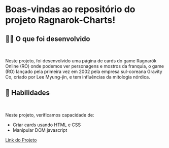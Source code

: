 # Boas-vindas ao repositório do projeto Ragnarok-Charts!

<h2><strong>👨‍💻 O que foi desenvolvido</strong></h2><br />

Neste projeto, foi desenvolvido uma página de cards do game Ragnarök Online (RO) onde podemos ver personagens e mostros da franquia, o game (RO) lançado pela primeira vez em 2002 pela empresa sul-coreana Gravity Co, criado por Lee Myung-jin, e tem influências da mitologia nórdica. 

<h2><strong> 📃 Habilidades</strong></h2><br />

  Neste projeto, verificamos capacidade de:
  - Criar cards usando HTML e CSS
  - Manipular DOM javascript

[Link do Projeto](https://zlenon.github.io/Ragnarok-Charts/)
